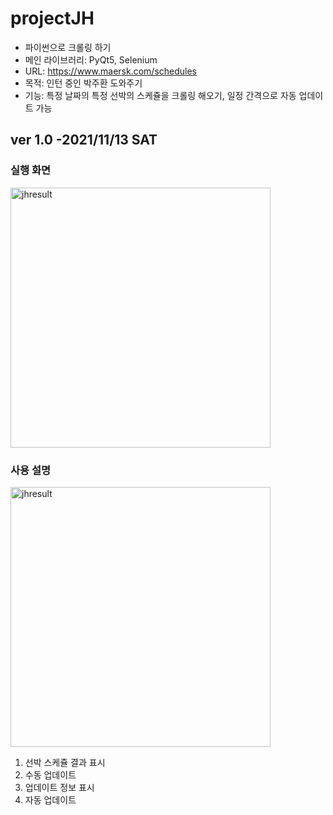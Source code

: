 # projectJH

* 파이썬으로 크롤링 하기
* 메인 라이브러리: PyQt5, Selenium
* URL: https://www.maersk.com/schedules
* 목적: 인턴 중인 박주환 도와주기
* 기능: 특정 날짜의 특정 선박의 스케쥴을 크롤링 해오기, 일정 간격으로 자동 업데이트 가능


## ver 1.0 -2021/11/13 SAT

### 실행 화면

<img width="416" alt="jhresult" src="https://user-images.githubusercontent.com/78152114/141646688-a042a7bb-4721-4ae0-847a-ef6c634035cf.png">

### 사용 설명

<img width="416" alt="jhresult" src="https://user-images.githubusercontent.com/78152114/141647260-27852112-fd22-4485-b3c0-ac3b6a0e616a.png">

1. 선박 스케쥴 결과 표시
2. 수동 업데이트
3. 업데이트 정보 표시
4. 자동 업데이트
